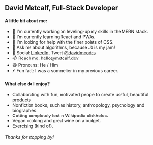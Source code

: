 ## David Metcalf, Full-Stack Developer


#### A little bit about me:

* 🔭 I’m currently working on leveling-up my skills in the MERN stack.
* 🌱 I’m currently learning React and PWAs.
* 🤔 I’m looking for help with the finer points of CSS.
* 💬 Ask me about algorithms, because JS is my jam!
* 🤳 Social: [LinkedIn](https://www.linkedin.com/in/david-metcalf-codes), Tweet [@davidmcodes](https://twitter.com/davidmcodes)
* 📫 Reach me: [hello@metcalf.dev](mailto:hello@metcalf.dev)
* 😄 Pronouns: He / Him
* ⚡ Fun fact: I was a sommelier in my previous career.


#### What else do I enjoy?

* Collaborating with fun, motivated people to create useful, beautiful products.
* Nonfiction books, such as history, anthropology, psychology and biographies.
* Getting completely lost in Wikipedia clickholes.
* Vegan cooking and great wine on a budget.
* Exercising (kind of).

###### Thanks for stopping by!
